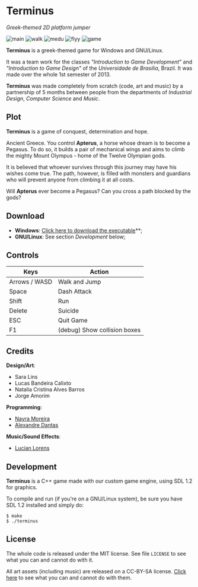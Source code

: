 # Terminus

*Greek-themed 2D platform jumper*

![main](http://alexdantas.net/projects/terminus/img/terminus-main-menu.png)
![walk](http://alexdantas.net/projects/terminus/img/terminus-walk.png)
![medu](http://alexdantas.net/projects/terminus/img/terminus-medusa.png)
![flyy](http://alexdantas.net/projects/terminus/img/terminus-fly.png)
![game](http://alexdantas.net/projects/terminus/img/terminus-game-over.png)

**Terminus** is a greek-themed game for Windows and GNU/Linux.

It was a team work for the classes *"Introduction to Game Development"* and
*"Introduction to Game Design"* of the *Universidade de Brasilia*, Brazil.
It was made over the whole 1st semester of 2013.

**Terminus** was made completely from scratch (code, art and music) by a
partnership of 5 months between people from the departments of *Industrial
Design*, *Computer Science* and *Music*.

## Plot

**Terminus** is a game of conquest, determination and hope.

Ancient Greece. You control **Apterus**, a horse whose dream is to become a
Pegasus. To do so, it builds a pair of mechanical wings and aims to climb the
mighty Mount Olympus - home of the Twelve Olympian gods.

It is believed that whoever survives through this journey may have his wishes
come true. The path, however, is filled with monsters and guardians who will
prevent anyone from climbing it at all costs.

Will **Apterus** ever become a Pegasus? Can you cross a path blocked by the
gods?

## Download

* **Windows**: [Click here to download the executable][exe]**;
* **GNU/Linux**: See section *Development* below;

[exe]: https://github.com/alexdantas/terminus/archive/windows.zip

## Controls

| Keys          | Action                       |
| ------------- | ---------------------------- |
| Arrows / WASD | Walk and Jump                |
| Space         | Dash Attack                  |
| Shift         | Run                          |
| Delete        | Suicide                      |
| ESC           | Quit Game                    |
| F1            | (debug) Show collision boxes |

## Credits

**Design/Art**:

* Sara Lins
* Lucas Bandeira Calixto
* Natalia Cristina Alves Barros
* Jorge Amorim

**Programming**:

* [Nayra Moreira](https://github.com/sinayra)
* [Alexandre Dantas](http://alexdantas.net/)

**Music/Sound Effects**:

* [Lucian Lorens](http://br.linkedin.com/pub/lucian-lorens/6b/802/721)

## Development

**Terminus** is a C++ game made with our custom game engine, using SDL 1.2 for
graphics.

To compile and run (if you're on a GNU/Linux system), be sure you have
SDL 1.2 installed and simply do:

    $ make
    $ ./terminus

## License

The whole code is released under the MIT license. See file `LICENSE` to see
what you can and cannot do with it.

All art assets (including music) are released on a CC-BY-SA
license. [Click here](https://creativecommons.org/licenses/by-sa/2.0/) to see
what you can and cannot do with them.


